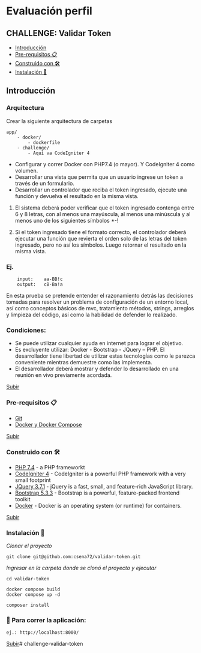 <a name="top"></a>
# Evaluación perfil 
## CHALLENGE: Validar Token
* [Introducción](#item1)
* [Pre-requisitos 📋](#item2)
* [Construido con 🛠️](#item3)
* [Instalación 🔧](#item4)

 
<a name="item1"></a>
## Introducción
 
### Arquitectura
Crear la siguiente arquitectura de carpetas
```
app/
    - docker/
        - dockerfile
    - challenge/ 
        - Aquí va CodeIgniter 4 
```

-	Configurar y correr Docker con PHP7.4 (o mayor).  Y CodeIgniter 4 como volumen.
-	Desarrollar una vista que permita que un usuario ingrese un token a través de un formulario.
-	Desarrollar un controlador que reciba el token ingresado, ejecute una función y devuelva el resultado en la misma vista.


1.	 El sistema deberá poder verificar que el token ingresado contenga entre 6 y 8 letras, con al menos una mayúscula, al menos una minúscula y al menos uno de los siguientes símbolos *-! 

2.	Si el token ingresado tiene el formato correcto, el controlador deberá ejecutar una función que revierta el orden solo de las letras del token ingresado, pero no así los símbolos. Luego retornar el resultado en la misma vista.

### Ej.
``` 
	input:    aa-BB!c
	output:   cB-Ba!a
 ```   
 En esta prueba se pretende entender el razonamiento detrás las decisiones tomadas para resolver un problema de configuración de un entorno local, así como conceptos básicos de mvc, tratamiento métodos, strings, arreglos y limpieza del código, así como la habilidad de defender lo realizado.

### Condiciones:
-	Se puede utilizar cualquier ayuda en internet para lograr el objetivo.
-	Es excluyente utilizar: Docker - Bootstrap - JQuery – PHP. El desarrollador tiene libertad de utilizar estas tecnologías como le parezca conveniente mientras demuestre como las implementa. 
-	El desarrollador deberá mostrar y defender lo desarrollado en una reunión en vivo previamente acordada.

 
[Subir](#top)
 
<a name="item2"></a>

### Pre-requisitos 📋
* [Git](https://git-scm.com/)
* [Docker y Docker Compose](https://www.docker.com/)


[Subir](#top)
 
<a name="item3"></a>

### Construido con 🛠️

* [PHP 7.4](https://symfony.com/) - a PHP frameworkt
* [CodeIgniter 4](https://www.codeigniter.com/) - CodeIgniter is a powerful PHP framework with a very small footprint
* [JQuery 3.7.1](https://jquery.com/) - jQuery is a fast, small, and feature-rich JavaScript library.
* [Bootstrap 5.3.3](https://getbootstrap.com/) - Bootstrap is a powerful, feature-packed frontend toolkit
* [Docker](https://www.docker.com/) - Docker is an operating system (or runtime) for containers.
 
 
[Subir](#top)
 
<a name="item4"></a>
### Instalación 🔧 


_Clonar el proyecto_
```
git clone git@github.com:csena72/validar-token.git
```
_Ingresar en la carpeta donde se clonó el proyecto y ejecutar_

```
cd validar-token

docker compose build
docker compose up -d

composer install

```


### 🚀 Para correr la aplicación:

```
ej.: http://localhost:8000/
```
 
[Subir](#top)# challenge-validar-token
